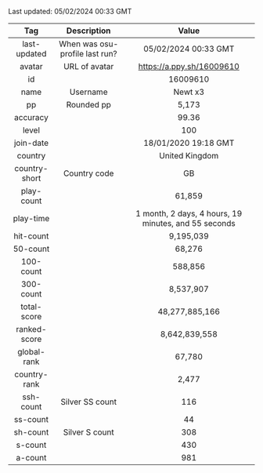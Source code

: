 Last updated: <!-- osu-last-updated -->05/02/2024 00:33 GMT<!-- osu-last-updated -->

|      Tag      |          Description           |                                              Value                                               |
| :-----------: | :----------------------------: | :----------------------------------------------------------------------------------------------: |
| last-updated  | When was osu-profile last run? |                <!-- osu-last-updated -->05/02/2024 00:33 GMT<!-- osu-last-updated -->                |
|    avatar     |         URL of avatar          |                 <!-- osu-avatar -->https://a.ppy.sh/16009610<!-- osu-avatar -->                  |
|      id       |                                |                              <!-- osu-id -->16009610<!-- osu-id -->                              |
|     name      |            Username            |                            <!-- osu-name -->Newt x3<!-- osu-name -->                             |
|      pp       |           Rounded pp           |                               <!-- osu-pp -->5,173<!-- osu-pp -->                                |
|   accuracy    |                                |                         <!-- osu-accuracy -->99.36<!-- osu-accuracy -->                          |
|     level     |                                |                             <!-- osu-level -->100<!-- osu-level -->                              |
|   join-date   |                                |                   <!-- osu-join-date -->18/01/2020 19:18 GMT<!-- osu-join-date -->                   |
|    country    |                                |                      <!-- osu-country -->United Kingdom<!-- osu-country -->                      |
| country-short |          Country code          |                      <!-- osu-country-short -->GB<!-- osu-country-short -->                      |
|  play-count   |                                |                       <!-- osu-play-count -->61,859<!-- osu-play-count -->                       |
|   play-time   |                                | <!-- osu-play-time -->1 month, 2 days, 4 hours, 19 minutes, and 55 seconds<!-- osu-play-time --> |
|   hit-count   |                                |                      <!-- osu-hit-count -->9,195,039<!-- osu-hit-count -->                       |
|   50-count    |                                |                         <!-- osu-50-count -->68,276<!-- osu-50-count -->                         |
|   100-count   |                                |                       <!-- osu-100-count -->588,856<!-- osu-100-count -->                        |
|   300-count   |                                |                      <!-- osu-300-count -->8,537,907<!-- osu-300-count -->                       |
|  total-score  |                                |                  <!-- osu-total-score -->48,277,885,166<!-- osu-total-score -->                  |
| ranked-score  |                                |                 <!-- osu-ranked-score -->8,642,839,558<!-- osu-ranked-score -->                  |
|  global-rank  |                                |                      <!-- osu-global-rank -->67,780<!-- osu-global-rank -->                      |
| country-rank  |                                |                     <!-- osu-country-rank -->2,477<!-- osu-country-rank -->                      |
|   ssh-count   |        Silver SS count         |                         <!-- osu-ssh-count -->116<!-- osu-ssh-count -->                          |
|   ss-count    |                                |                           <!-- osu-ss-count -->44<!-- osu-ss-count -->                           |
|   sh-count    |         Silver S count         |                          <!-- osu-sh-count -->308<!-- osu-sh-count -->                           |
|    s-count    |                                |                           <!-- osu-s-count -->430<!-- osu-s-count -->                            |
|    a-count    |                                |                           <!-- osu-a-count -->981<!-- osu-a-count -->                            |
